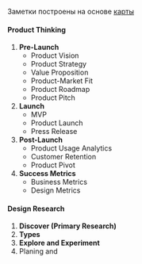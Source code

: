 Заметки построены на основе [карты](https://product-design-roadmap.com/)

#### Product Thinking
1. **Pre-Launch**
   - Product Vision
   - Product Strategy
   - Value Proposition
   - Product-Market Fit
   - Product Roadmap
   - Product Pitch
2. **Launch**
   - MVP
   - Product Launch
   - Press Release
3. **Post-Launch**
   - Product Usage Analytics
   - Customer Retention
   - Product Pivot
4. **Success Metrics**
   - Business Metrics
   - Design Metrics
#### Design Research
1. **Discover (Primary Research)**
2. **Types**
3. **Explore and Experiment**
4. Planing and